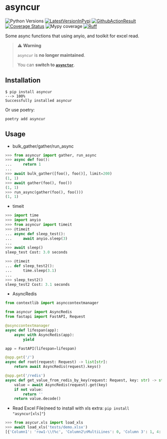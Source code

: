 # asyncur
![Python Versions](https://img.shields.io/pypi/pyversions/asyncur)
[![LatestVersionInPypi](https://img.shields.io/pypi/v/asyncur.svg?style=flat)](https://pypi.python.org/pypi/asyncur)
[![GithubActionResult](https://github.com/waketzheng/asyncur/workflows/ci/badge.svg)](https://github.com/waketzheng/asyncur/actions?query=workflow:ci)
[![Coverage Status](https://coveralls.io/repos/github/waketzheng/asyncur/badge.svg?branch=main)](https://coveralls.io/github/waketzheng/asyncur?branch=main)
![Mypy coverage](https://img.shields.io/badge/mypy-100%25-green.svg)
[![Ruff](https://img.shields.io/endpoint?url=https://raw.githubusercontent.com/astral-sh/ruff/main/assets/badge/v2.json)](https://github.com/astral-sh/ruff)

Some async functions that using anyio, and toolkit for excel read.

> ⚠️ **Warning**
>
> `asyncur` is **no longer maintained**.
>
> You can **switch to [`asynctor`](https://github.com/waketzheng/asynctor)**.

## Installation

<div class="termy">

```console
$ pip install asyncur
---> 100%
Successfully installed asyncur
```
Or use poetry:
```console
poetry add asyncur
```

## Usage

- bulk_gather/gather/run_async
```py
>>> from asyncur import gather, run_async
>>> async def foo():
...     return 1
...
>>> await bulk_gather([foo(), foo()], limit=200)
(1, 1)
>>> await gather(foo(), foo())
(1, 1)
>>> run_async(gather(foo(), foo()))
(1, 1)
```
- timeit
```py
>>> import time
>>> import anyio
>>> from asyncur import timeit
>>> @timeit
... async def sleep_test():
...     await anyio.sleep(3)
...
>>> await sleep()
sleep_test Cost: 3.0 seconds

>>> @timeit
... def sleep_test2():
...     time.sleep(3.1)
...
>>> sleep_test2()
sleep_test2 Cost: 3.1 seconds
```
- AsyncRedis
```py
from contextlib import asynccontextmanager

from asyncur import AsyncRedis
from fastapi import FastAPI, Request

@asynccontextmanager
async def lifespan(app):
    async with AsyncRedis(app):
        yield

app = FastAPI(lifespan=lifespan)

@app.get('/')
async def root(request: Request) -> list[str]:
    return await AsyncRedis(request).keys()

@app.get('/redis')
async def get_value_from_redis_by_key(request: Request, key: str) -> str:
    value = await AsyncRedis(request).get(key)
    if not value:
        return ''
    return value.decode()
```


- Read Excel File(need to install with xls extra: `pip install "asyncur[xls]"`)
```py
>>> from asycur.xls import load_xls
>>> await load_xls('tests/demo.xlsx')
[{'Column1': 'row1-\\t%c', 'Column2\nMultiLines': 0, 'Column 3': 1, 4: ''}, {'Column1': 'r2c1\n00', 'Column2\nMultiLines': 'r2 c2', 'Column 3': 2, 4: ''}]
```
